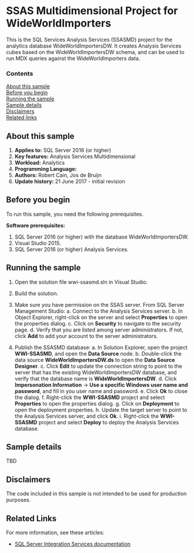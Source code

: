 # SSAS Multidimensional Project for WideWorldImporters

This is the SQL Services Analysis Services (SSASMD) project for the analytics database WideWorldImportersDW. It creates Analysis Services cubes based on the WideWorldImportersDW schema, and can be used to run MDX queries against the WideWorldImporters data.

### Contents

[About this sample](#about-this-sample)<br/>
[Before you begin](#before-you-begin)<br/>
[Running the sample](#run-this-sample)<br/>
[Sample details](#sample-details)<br/>
[Disclaimers](#disclaimers)<br/>
[Related links](#related-links)<br/>


<a name=about-this-sample></a>

## About this sample

<!-- Delete the ones that don't apply -->
1. **Applies to:** SQL Server 2016 (or higher)
1. **Key features:** Analysis Services Multidimensional
1. **Workload:** Analytics
1. **Programming Language:**
1. **Authors:** Robert Cain, Jos de Bruijn
1. **Update history:** 21 June 2017 - initial revision

<a name=before-you-begin></a>

## Before you begin

To run this sample, you need the following prerequisites.

**Software prerequisites:**

1. SQL Server 2016 (or higher) with the database WideWorldImportersDW.
2. Visual Studio 2015.
3. SQL Server 2016 (or higher) Analysis Services.

<a name=run-this-sample></a>

## Running the sample

1. Open the solution file wwi-ssasmd.sln in Visual Studio.

2. Build the solution.

3. Make sure you have permission on the SSAS server. From SQL Server Management Studio:
  a. Connect to the Analysis Services server.
  b. In Object Explorer, right-click on the server and select **Properties** to open the properties dialog.
  c. Click on **Security** to navigate to the security page.
  d. Verify that you are listed among server administrators. If not, click **Add** to add your account to the server administrators.

4. Publish the SSASMD database:
  a. In Solution Explorer, open the project **WWI-SSASMD**, and open the **Data Source** node.
  b. Double-click the data source **WideWorldImportersDW.ds** to open the **Data Source Designer**.
  c. Click **Edit** to update the connection string to point to the server that has the existing WideWorldImportersDW database, and verify that the database name is **WideWorldImportersDW**.
  d. Click **Impersonation Information** -> **Use a specific Windows user name and password**, and fill in you user name and password.
  e. Click **Ok** to close the dialog.
  f. Right-click the **WWI-SSASMD** project and select **Properties** to open the properties dialog.
  g. Click on **Deployment** to open the deployment properties.
  h. Update the target server to point to the Analysis Services server, and click **Ok**.
  i. Right-click the **WWI-SSASMD** project and select **Deploy** to deploy the Analysis Services database.


## Sample details

TBD

<a name=disclaimers></a>

## Disclaimers
The code included in this sample is not intended to be used for production purposes.

<a name=related-links></a>

## Related Links
For more information, see these articles:
- [SQL Server Integration Services documentation](https://msdn.microsoft.com/library/ms141026.aspx)
